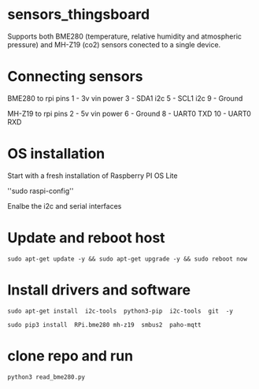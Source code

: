 # sensors_thingsboard

Supports both BME280 (temperature, relative humidity and atmospheric pressure) and MH-Z19 (co2) sensors conected to a single device.

# Connecting sensors

BME280 to rpi pins
  1 - 3v vin power
  3 - SDA1 i2c
  5 - SCL1 i2c
  9 - Ground

MH-Z19 to rpi pins
  2 - 5v vin power
  6 - Ground
  8 - UART0 TXD
  10 - UART0 RXD

# OS installation

Start with a fresh installation of Raspberry PI OS Lite

''sudo raspi-config''

Enalbe the i2c and serial interfaces

# Update and reboot host
``sudo apt-get update -y && sudo apt-get upgrade -y && sudo reboot now``

# Install drivers and software 

``sudo apt-get install  i2c-tools  python3-pip  i2c-tools  git  -y``

``sudo pip3 install  RPi.bme280 mh-z19  smbus2  paho-mqtt``

# clone repo and run 

``python3 read_bme280.py``
